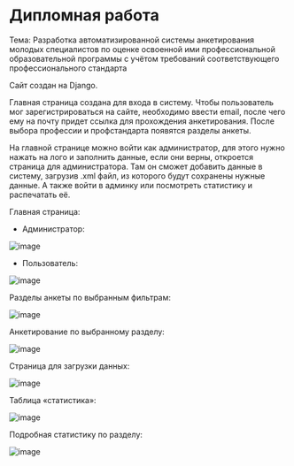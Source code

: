 # Дипломная работа

Тема: Разработка автоматизированной системы анкетирования молодых специалистов по оценке освоенной ими профессиональной образовательной программы с учётом требований соответствующего профессионального стандарта

Сайт создан на Django.

Главная страница создана для входа в систему. Чтобы пользователь мог зарегистрироваться на сайте, необходимо ввести email, после чего ему на почту придет ссылка для прохождения анкетирования. После выбора профессии и профстандарта появятся разделы анкеты.

На главной странице можно войти как администратор, для этого нужно нажать на лого и заполнить данные, если они верны, откроется страница для администратора. Там он сможет добавить данные в систему, загрузив .xml файл, из которого будут сохранены нужные данные. А также войти в админку или посмотреть статистику и распечатать её.

Главная страница:
* Администратор:

![image](https://user-images.githubusercontent.com/76633175/132065768-09cee3e9-e789-47e6-aec9-61f18d275b37.png)

* Пользователь:

![image](https://user-images.githubusercontent.com/76633175/132065830-a4fb4121-9ce3-4cb3-a29e-1f4f8a9aece6.png)

Разделы анкеты по выбранным фильтрам:

![image](https://user-images.githubusercontent.com/76633175/132065882-b683cb27-2d19-429a-8415-171a1a2360bb.png)

Анкетирование по выбранному разделу:

![image](https://user-images.githubusercontent.com/76633175/132065921-d0ac8e0b-b1a9-4dd8-89b3-9bad3041ab01.png)

Страница для загрузки данных:

![image](https://user-images.githubusercontent.com/76633175/132065963-2e36a513-607c-47fd-b2cb-3712af43cd78.png)

Таблица «статистика»:

![image](https://user-images.githubusercontent.com/76633175/132065981-f1dd9155-1dbc-4d67-acfd-4d695ed91448.png)

Подробная статистику по разделу:

![image](https://user-images.githubusercontent.com/76633175/132066026-3735e255-30b7-4c73-9773-ca07a7de17d6.png)

